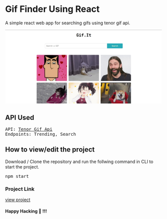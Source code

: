 # Gif Finder Using React
A simple react web app for searching gifs using tenor gif api.

![alt text](https://raw.githubusercontent.com/Guhan-B/react-gif-finder/master/README.jpg)

## API Used
<pre>
API: <a href="https://tenor.com/gifapi">Tenor Gif Api</a>
Endpoints: Trending, Search
</pre>

## How to view/edit the project
Download / Clone the repository and run the follwing command in CLI to start the project.
<pre>npm start</pre>

### Project Link
<a href="https://guhan-b.github.io/react-gif-finder/">view project</a>

#### Happy Hacking 🥳 !!! 


